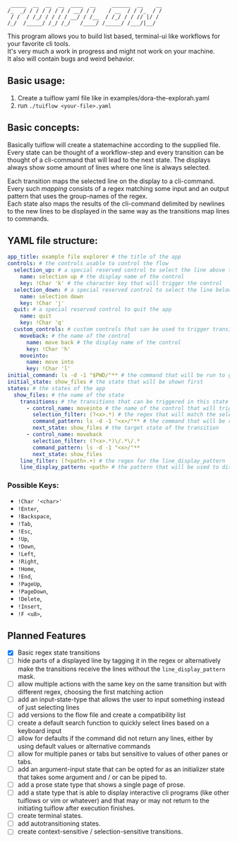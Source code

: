 ```
 _____  __  __  __  ____  __     ______  __    __
/_  _/ / / / / / / / __/ / /    / __  / / /_  / /
 / /  / /_/ / / / / __/ / /__  / /_/ / / // |/ /
/_/  /_____/ /_/ /_/   /____/ /_____/ /___/|__/
```

This program allows you to build list based, terminal-ui like workflows for your favorite cli tools.  
It's very much a work in progress and might not work on your machine.  
It also will contain bugs and weird behavior.  

## Basic usage:  
1. Create a tuiflow yaml file like in examples/dora-the-explorah.yaml
2. run `./tuiflow <your-file>.yaml`

## Basic concepts:
Basically tuiflow will create a statemachine according to the supplied file.
Every state can be thought of a workflow-step and every transition can be thought of a cli-command that will lead to the next state.
The displays always show some amount of lines where one line is always selected.  

Each transition  maps the selected line on the display to a cli-command. Every such *mapping* consists of a regex matching some input and an output pattern that uses the group-names of the regex.  
Each state also maps the results of the cli-command delimited by newlines to the new lines to be displayed in the same way as the transitions map lines to commands.

## YAML file structure:
```yaml
app_title: example file explorer # the title of the app
controls: # the controls usable to control the flow
  selection_up: # a special reserved control to select the line above the current one
    name: selection up # the display name of the control
    key: !Char 'k' # the character key that will trigger the control
  selection_down: # a special reserved control to select the line below the current one
    name: selection down
    key: !Char 'j'
  quit: # a special reserved control to quit the app
    name: quit
    key: !Char 'q'
  custom_controls: # custom controls that can be used to trigger transitions between states
    moveback: # the name of the control
      name: move back # the display name of the control
      key: !Char 'h'
    moveinto:
      name: move into
      key: !Char 'l'
initial_command: ls -d -1 "$PWD/"** # the command that will be run to get the initial lines to display
initial_state: show_files # the state that will be shown first
states: # the states of the app
  show_files: # the name of the state
    transitions: # the transitions that can be triggered in this state
      - control_name: moveinto # the name of the control that will trigger this transition
        selection_filter: (?<x>.*) # the regex that will match the selected display-line (here the whole line)
        command_pattern: ls -d -1 "<x>/"** # the command that will be run when this transition is triggered (the <x> will be replaced by the matched group of the selection_filter)
        next_state: show_files # the target state of the transition
      - control_name: moveback
        selection_filter: (?<x>.*)\/.*\/.*
        command_pattern: ls -d -1 "<x>/"**
        next_state: show_files
    line_filter: (?<path>.+) # the regex for the line_display_pattern
    line_display_pattern: <path> # the pattern that will be used to display the lines (the <path> will be replaced by the matched group of the line_filter)
```
### Possible Keys:
- `!Char '<char>'`
- `!Enter`,
- `!Backspace`,
- `!Tab`,
- `!Esc`,
- `!Up`,
- `!Down`,
- `!Left`,
- `!Right`,
- `!Home`,
- `!End`,
- `!PageUp`,
- `!PageDown`,
- `!Delete`,
- `!Insert`,
- `!F <u8>`,

## Planned Features
- [x] Basic regex state transitions  
- [ ] hide parts of a displayed line by tagging it in the regex or alternatively make the transitions receive the lines without the `line_display_pattern` mask.  
- [ ] allow multiple actions with the same key on the same transition but with different regex, choosing the first matching action  
- [ ] add an input-state-type that allows the user to input something instead of just selecting lines  
- [ ] add versions to the flow file and create a compatibility list  
- [ ] create a default search function to quickly select lines based on a keyboard input  
- [ ] allow for defaults if the command did not return any lines, either by using default values or alternative commands  
- [ ] allow for multiple panes or tabs but sensitive to values of other panes or tabs. 
- [ ] add an argument-input state that can be opted for as an initializer state that takes some argument and / or can be piped to.  
- [ ] add a prose state type that shows a single page of prose.  
- [ ] add a state type that is able to display interactive cli programs (like other tuiflows or vim or whatever) and that may or may not return to the initiating tuiflow after execution finishes.  
- [ ] create terminal states.  
- [ ] add autotransitioning states.
- [ ] create context-sensitive / selection-sensitive transitions.  
